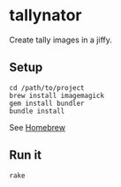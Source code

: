 tallynator
==========

Create tally images in a jiffy.

Setup
-----

	cd /path/to/project
	brew install imagemagick
	gem install bundler
	bundle install

See [Homebrew](http://mxcl.github.com/homebrew/)
	
Run it
------

	rake 